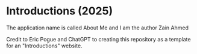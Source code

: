 # Introductions (2025)
The application name is called About Me and I am the author Zain Ahmed

Credit to Eric Pogue and ChatGPT to creating this repository as a template for an "Introductions" website.

